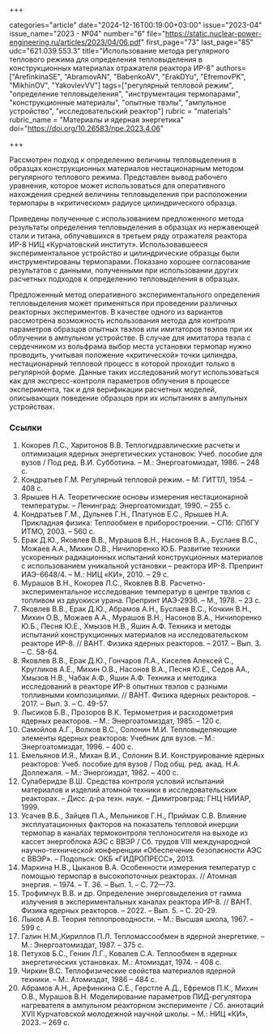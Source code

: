 +++

categories="article"
date="2024-12-16T00:19:00+03:00"
issue="2023-04"
issue_name="2023 - №04"
number="6"
file="https://static.nuclear-power-engineering.ru/articles/2023/04/06.pdf"
first_page="73"
last_page="85"
udc="621.039.553.3"
title="Использование метода регулярного теплового режима для определения тепловыделения в конструкционных материалах отражателя реактора ИР-8"
authors=["ArefinkinaSE", "AbramovAN", "BabenkoAV", "ErakDYu", "EfremovPK", "MikhinOV", "YakovlevVV"]
tags=["регулярный тепловой режим", "определение тепловыделения", "инструментация термопарами", "конструкционные материалы", "опытные твэлы", "ампульное устройство", "исследовательский реактор"]
rubric = "materials"
rubric_name = "Материалы и ядерная энергетика"
doi="https://doi.org/10.26583/npe.2023.4.06"

+++

Рассмотрен подход к определению величины тепловыделения в образцах конструкционных материалов нестационарным методом регулярного теплового режима. Представлен вывод рабочего уравнения, которое может использоваться для оперативного нахождения средней величины тепловыделения при расположении термопары в «критическом» радиусе цилиндрического образца.

Приведены полученные с использованием предложенного метода результаты определения тепловыделения в образцах из нержавеющей стали и титана, облучавшихся в третьем ряду отражателя реактора ИР-8 НИЦ «Курчатовский институт». Использовавшееся экспериментальное устройство и цилиндрические образцы были инструментированы термопарами. Показано хорошее согласование результатов с данными, полученными при использовании других расчетных подходов к определению тепловыделения в образцах.

Предложенный метод оперативного экспериментального определения тепловыделения может применяться при проведении различных реакторных экспериментов. В качестве одного из вариантов рассмотрена возможность использования метода для контроля параметров образцов опытных твэлов или имитаторов твэлов при их облучении в ампульном устройстве. В случае для имитатора твэла с сердечником из вольфрама выбор места установки термопар нужно проводить, учитывая положение «критической» точки цилиндра, нестационарный тепловой процесс в которой проходит только в регулярной форме. Данные таких исследований могут использоваться как для экспресс-контроля параметров облучения в процессе эксперимента, так и для верификации расчетных моделей, описывающих поведение образцов при их испытаниях в ампульных устройствах.

### Ссылки

1. Кокорев Л.С., Харитонов В.В. Теплогидравлические расчеты и оптимизация ядерных энергетических установок: Учеб. пособие для вузов / Под ред. В.И. Субботина. – М.: Энергоатомиздат, 1986. – 248 с.
2. Кондратьев Г.М. Регулярный тепловой режим. – М: ГИТТЛ, 1954. – 408 с.
3. Ярышев Н.А. Теоретические основы измерения нестационарной температуры. – Ленинград: Энергоатомиздат, 1990. – 255 с.
4. Кондратьев Г.М., Дульнев Г.Н., Платунов Е.С., Ярышев Н.А. Прикладная физика: Теплообмен в приборостроении. – СПб: СПбГУ ИТМО, 2003. – 560 с.
5. Ерак Д.Ю., Яковлев В.В., Мурашов В.Н., Насонов В.А., Буслаев В.С., Можаев А.А., Михин О.В., Ничипоренко Ю.Б. Развитие техники ускоренных радиационных испытаний конструкционных материалов с использованием уникальной установки – реактора ИР-8. Препринт ИАЭ-6648/4. – М.: НИЦ «КИ», 2010. – 29 с.
6. Мурашов В.Н., Кокорев Л.С., Яковлев В.В. Расчетно-экспериментальное исследование температур в центре твэлов с топливом из двуокиси урана. Препринт ИАЭ-2936. – М., 1978. – 23 с.
7. Яковлев В.В., Ерак Д.Ю., Абрамов А.Н., Буслаев В.С., Кочкин В.Н., Михин О.В., Можаев А.А., Мурашов В.Н., Насонов В.А., Ничипоренко Ю.Б., Песня Ю.Е., Хмызов Н.В., Яшин А.Ф. Техника и методы испытаний конструкционных материалов на исследовательском реакторе ИР-8. // BAHT. Физика ядерных реакторов. – 2017. – Вып. 3. – С. 58-64.
8. Яковлев В.В., Ерак Д.Ю., Гончаров Л.А., Киселев Алексей С., Кругликов А.Е., Михин О.В., Насонов В.А., Песня Ю.Е., Седов АА., Хмызов Н.В., Чабак А.Ф., Яшин А.Ф. Техника и методика исследований в реакторе ИР-8 опытных твэлов с разными топливными композициями. // ВАНТ. Физика ядерных реакторов. – 2017. – Вып. 3. – С. 49-57.
9. Лысиков Б.В., Прозоров В.К. Термометрия и расходометрия ядерных реакторов. – М.: Энергоатомиздат, 1985. – 120 с.
10. Самойлов А.Г., Волков В.С., Солонин М.И. Тепловыделяющие элементы ядерных реакторов: Учебник для вузов. – М.: Энергоатомиздат, 1996. – 400 с.
11. Емельянов И.Я., Михан В.И., Солонин В.И. Конструирование ядерных реакторов: Учеб. пособие для вузов / Под общ. ред. акад. Н.А. Доллежаля. – М.: Энергоиздат, 1982. – 400 с.
12. Сулаберидзе В.Ш. Средства контроля условий испытаний материалов и изделий атомной техники в исследовательских реакторах. – Дисс. д-ра техн. наук. – Димитровград: ГНЦ НИИАР, 1999.
13. Усачев В.Б., Зайцев П.А., Мельников Г.Н., Приймак С.В. Влияние эксплуатационных факторов на показатель тепловой инерции термопар в каналах термоконтроля теплоносителя на выходе из кассет энергоблока АЭС с ВВЭР / Сб. трудов VIII международной научно-технической конференции «Обеспечение безопасности АЭС с ВВЭР». – Подольск: ОКБ «ГИДРОПРЕСС», 2013.
14. Маркина Н.В., Цыканов В.А. Особенности измерения температур с помощью термопар в высокопоточных реакторах. // Атомная энергия. – 1974. – Т. 36. – Вып. 1. – С. 72—73.
15. Трофимчук В.В. и др. Определение энерговыделения от гамма излучения в экспериментальных каналах реактора ИР-8. // ВАНТ. Физика ядерных реакторов. – 2022. – Вып. 5. – С. 20-29.
16. Лыков А.В. Теория теплопроводности. – М.: Высшая школа, 1967. – 599 c.
17. Галин Н.М.,Кириллов П.Л. Тепломассообмен в ядерной энергетике. – М.: Энергоатомиздат, 1987. – 375 с.
18. Петухов Б.С., Генин Л.Г., Ковалев С.А. Теплообмен в ядерных энергетических установках. М.: Атомиздат, 1974. – 408 с.
19. Чиркин В.С. Теплофизические свойства материалов ядерной техники. – М.: Атомиздат, 1986 – 484 с.
20. Абрамов А.Н., Арефинкина С.Е., Герстле А.Д., Ефремов П.К., Михин О.В., Мурашов В.Н. Моделирование параметров ПИД-регулятора нагревателя в ампульном реакторном эксперименте / Сб. аннотаций XVII Курчатовской молодежной научной школы. – М.: НИЦ «КИ», 2023. – 269 с.